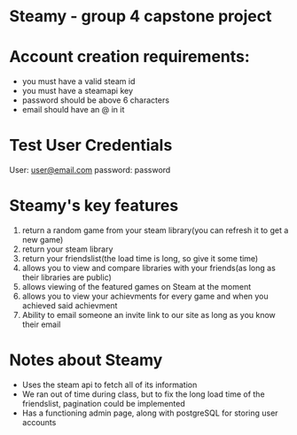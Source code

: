 # Steamy - group 4 capstone project

# Account creation requirements:
  - you must have a valid steam id
  - you must have a steamapi key
  - password should be above 6 characters
  - email should have an @ in it
  


# Test User Credentials
  User: user@email.com
  password: password
  
  
  
# Steamy's key features

  1. return a random game from your steam library(you can refresh it to get a new game)
  2. return your steam library
  3. return your friendslist(the load time is long, so give it some time)
  4. allows you to view and compare libraries with your friends(as long as their libraries are public)
  5. allows viewing of the featured games on Steam at the moment
  6. allows you to view your achievments for every game and when you achieved said achievment
  7. Ability to email someone an invite link to our site as long as you know their email

# Notes about Steamy
  - Uses the steam api to fetch all of its information
  - We ran out of time during class, but to fix the long load time of the friendslist, pagination could be implemented
  - Has a functioning admin page, along with postgreSQL for storing user accounts
